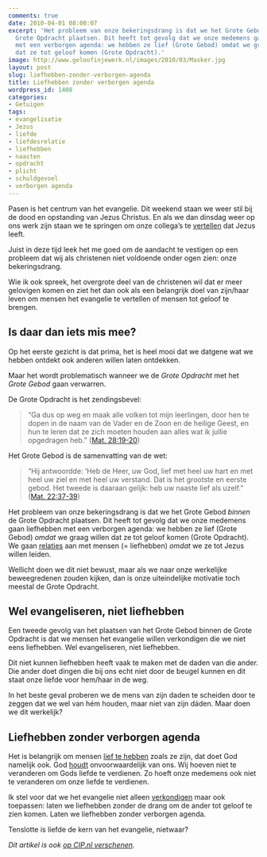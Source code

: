 ```yaml
---
comments: true
date: 2010-04-01 08:00:07
excerpt: 'Het probleem van onze bekeringsdrang is dat we het Grote Gebod binnen de
  Grote Opdracht plaatsen. Dit heeft tot gevolg dat we onze medemens gaan liefhebben
  met een verborgen agenda: we hebben ze lief (Grote Gebod) omdat we graag willen
  dat ze tot geloof komen (Grote Opdracht).'
image: http://www.geloofinjewerk.nl/images/2010/03/Masker.jpg
layout: post
slug: liefhebben-zonder-verborgen-agenda
title: Liefhebben zonder verborgen agenda
wordpress_id: 1408
categories:
- Getuigen
tags:
- evangelisatie
- Jezus
- liefde
- liefdesrelatie
- liefhebben
- naasten
- opdracht
- plicht
- schuldgevoel
- verborgen agenda
---
```


Pasen is het centrum van het evangelie. Dit weekend staan we weer stil bij de dood en opstanding van Jezus Christus. En als we dan dinsdag weer op ons werk zijn staan we te springen om onze collega’s te [vertellen](/2009/11/23/mogen-christenen-hun-religie-meenemen-naar-het-werk/) dat Jezus leeft.

Juist in deze tijd leek het me goed om de aandacht te vestigen op een probleem dat wij als christenen niet voldoende onder ogen zien: onze bekeringsdrang.

Wie ik ook spreek, het overgrote deel van de christenen wil dat er meer gelovigen komen en ziet het dan ook als een belangrijk doel van zijn/haar leven om mensen het evangelie te vertellen of mensen tot geloof te brengen.





## Is daar dan iets mis mee?


Op het eerste gezicht is dat prima, het is heel mooi dat we datgene wat we hebben ontdekt ook anderen willen laten ontdekken.

Maar het wordt problematisch wanneer we de _Grote Opdracht_ met het _Grote Gebod_ gaan verwarren.

De Grote Opdracht is het zendingsbevel:


> “Ga dus op weg en maak alle volken tot mijn leerlingen, door hen te dopen in de naam van de Vader en de Zoon en de heilige Geest, en hun te leren dat ze zich moeten houden aan alles wat ik jullie opgedragen heb.” ([Mat. 28:19-20](http://www.biblija.net/biblija.cgi?m=Mat+28%3A19-20&id42=0&id18=1&pos=0&l=nl&set=10))




Het Grote Gebod is de samenvatting van de wet:


> “Hij antwoordde: ‘Heb de Heer, uw God, lief met heel uw hart en met heel uw ziel en met heel uw verstand. Dat is het grootste en eerste gebod. Het tweede is daaraan gelijk: heb uw naaste lief als uzelf.” ([Mat. 22:37-39](http://www.biblija.net/biblija.cgi?m=Mat+22%3A37-39&id42=0&id18=1&pos=0&l=nl&set=10))



Het probleem van onze bekeringsdrang is dat we het Grote Gebod _binnen_ de Grote Opdracht plaatsen. Dit heeft tot gevolg dat we onze medemens gaan liefhebben met een verborgen agenda: we hebben ze lief (Grote Gebod) _omdat_ we graag willen dat ze tot geloof komen (Grote Opdracht). We gaan [relaties](/2009/08/24/relatie/) aan met mensen (= liefhebben) _omdat_ we ze tot Jezus willen leiden.

Wellicht doen we dit niet bewust, maar als we naar onze werkelijke beweegredenen zouden kijken, dan is onze uiteindelijke motivatie toch meestal de Grote Opdracht.



## Wel evangeliseren, niet liefhebben


Een tweede gevolg van het plaatsen van het Grote Gebod binnen de Grote Opdracht is dat we mensen het evangelie willen verkondigen die we niet eens liefhebben. Wel evangeliseren, niet liefhebben.

Dit niet kunnen liefhebben heeft vaak te maken met de daden van die ander. Die ander doet dingen die bij ons echt niet door de beugel kunnen en dit staat onze liefde voor hem/haar in de weg.

In het beste geval proberen we de mens van zijn daden te scheiden door te zeggen dat we wel van hém houden, maar niet van zijn dáden. Maar doen we dit werkelijk?



## Liefhebben zonder verborgen agenda


Het is belangrijk om mensen [lief te hebben](/2010/03/01/en-wat-is-de-liefdestaal-van-jouw-collega/) zoals ze zijn, dat doet God namelijk ook. God [houdt](/2009/08/10/liefde-voor-arbeid/) onvoorwaardelijk van ons. Wij hoeven niet te veranderen om Gods liefde te verdienen. Zo hoeft onze medemens ook niet te veranderen om onze liefde te verdienen.

Ik stel voor dat we het evangelie niet alleen [verkondigen](/2009/08/03/drijft-de-liefde-van-christus-jou/) maar ook toepassen: laten we liefhebben zonder de drang om de ander tot geloof te zien komen. Laten we liefhebben zonder verborgen agenda.

Tenslotte is liefde de kern van het evangelie, nietwaar?

_Dit artikel is ook [op CIP.nl verschenen](http://www.cip.nl/nieuwsbericht_detail.asp?id=15278)._
